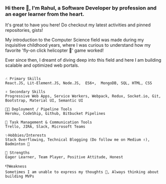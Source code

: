 ### Hi there 👋, I'm Rahul, a Software Developer by profession and an eager learner from the heart.

It's great to have you here! Do checkout my latest activities and pinned repositories, gists! 

My introduction to the Computer Science field was made during my inquisitive childhood years, where I was curious to understand how my favorite 'fly-on click helicopter 🚁' game worked!

Ever since then, I dreamt of diving deep into this field and here I am building scalable and optimized web portals.

```

☝️ Primary Skills
React.JS, Lit-Element.JS, Node.JS,  ES6+,  MongoDB, SQL, HTML, CSS

✌️ Secondary Skills
Progressive Web Apps, Service Workers, Webpack, Redux, Socket.io, Git, Bootstrap, Material UI, Semantic UI

👨‍💻 Deployment / Pipeline Tools
Heroku, CodeShip, Github, Bitbucket Pipelines

📝 Task Management & Communication Tools
Trello, JIRA, Slack, Microsoft Teams

✨Hobbies/Interests
Stack Overflowing, Technical Blogging (Do follow me on Medium ✌️), Badminton 🏸

💪 Strengths
Eager Learner, Team Player, Positive Attitude, Honest

👎Weakness
Sometimes I am unable to express my thoughts 🤔, Always thinking about building MVPs

```
